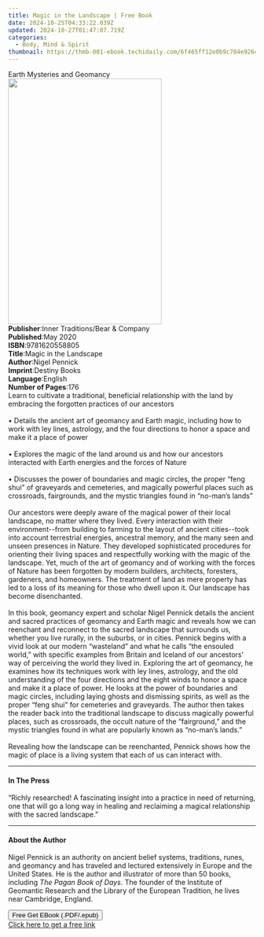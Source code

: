 ```yaml
---
title: Magic in the Landscape | Free Book
date: 2024-10-25T04:33:22.039Z
updated: 2024-10-27T01:47:07.719Z
categories:
  - Body, Mind & Spirit
thumbnail: https://thmb-001-ebook.techidaily.com/6f465ff12e0b9c784e926ce641a266134978f73a59df851e198939ea62349470.jpg
---
```

<main id="book-container">
  <div class="flex flex-col">
    <div class="book-brief flex-1 py-6 px-4 sm:p-6 md:py-10 md:px-8">
      <!-- brief-->
      <div class="book-brief-main">Earth Mysteries and Geomancy</div>
    </div>
    <div
      class="book-meta-info flex-1 grid gap-4 col-start-1 col-end-3 row-start-1 sm:mb-6 sm:grid-cols-4 lg:gap-6 lg:col-start-2 lg:row-end-6 lg:row-span-6 lg:mb-0"
    >
      <div
        class="book-meta-info-left place-content-center mt-4 p-4 text-sm leading-6 col-start-2 col-span-2 dark:text-slate-400"
      >
        <img
          class="w-full h-500 object-cover rounded-lg sm:h-255 sm:col-span-2 lg:col-span-full"
          src="https://img-001-ebook.techidaily.com/fbe3a88106a5bd20f345a6153917d147663fbed6bc56ced567faa69b18aa5dd7.jpg"
          alt=""
          width="312"
          height="500"
        />
      </div>
      <div
        class="book-meta-info-right mt-2 col-start-1 row-start-2 col-span-3 self-center"
      >
        <!-- meta data  -->
        <div class="flex flex-col px-4 md:px-8">
          <div class="flex-1">
            <strong>Publisher</strong>:<span class="px-2"
              >Inner Traditions/Bear &amp; Company</span
            >
          </div>
          <div class="flex-1">
            <strong>Published</strong>:<span class="px-2">May 2020</span>
          </div>
          <div class="flex-1">
            <strong>ISBN</strong>:<span class="px-2">9781620558805</span>
          </div>
          <div class="flex-1">
            <strong>Title</strong>:<span class="px-2"
              >Magic in the Landscape</span
            >
          </div>
          <div class="flex-1">
            <strong>Author</strong>:<span class="px-2">Nigel Pennick</span>
          </div>
          <div class="flex-1">
            <strong>Imprint</strong>:<span class="px-2">Destiny Books</span>
          </div>
          <div class="flex-1">
            <strong>Language</strong>:<span class="px-2">English</span>
          </div>
          <div class="flex-1">
            <strong>Number of Pages</strong>:<span class="px-2">176</span>
          </div>
        </div>
      </div>
    </div>
    <div class="book-description flex-1 py-6 px-4 sm:p-6 md:py-10 md:px-8">
      <div class="book-description-main">
        <div accordion-content="" id="description">
          Learn to cultivate a traditional, beneficial relationship with the
          land by embracing the forgotten practices of our ancestors
          <br /><br />• Details the ancient art of geomancy and Earth magic,
          including how to work with ley lines, astrology, and the four
          directions to honor a space and make it a place of power <br /><br />•
          Explores the magic of the land around us and how our ancestors
          interacted with Earth energies and the forces of Nature <br /><br />•
          Discusses the power of boundaries and magic circles, the proper “feng
          shui” of graveyards and cemeteries, and magically powerful places such
          as crossroads, fairgrounds, and the mystic triangles found in
          “no-man’s lands” <br /><br />Our ancestors were deeply aware of the
          magical power of their local landscape, no matter where they lived.
          Every interaction with their environment--from building to farming to
          the layout of ancient cities--took into account terrestrial energies,
          ancestral memory, and the many seen and unseen presences in Nature.
          They developed sophisticated procedures for orienting their living
          spaces and respectfully working with the magic of the landscape. Yet,
          much of the art of geomancy and of working with the forces of Nature
          has been forgotten by modern builders, architects, foresters,
          gardeners, and homeowners. The treatment of land as mere property has
          led to a loss of its meaning for those who dwell upon it. Our
          landscape has become disenchanted. <br /><br />In this book, geomancy
          expert and scholar Nigel Pennick details the ancient and sacred
          practices of geomancy and Earth magic and reveals how we can reenchant
          and reconnect to the sacred landscape that surrounds us, whether you
          live rurally, in the suburbs, or in cities. Pennick begins with a
          vivid look at our modern “wasteland” and what he calls “the ensouled
          world,” with specific examples from Britain and Iceland of our
          ancestors’ way of perceiving the world they lived in. Exploring the
          art of geomancy, he examines how its techniques work with ley lines,
          astrology, and the old understanding of the four directions and the
          eight winds to honor a space and make it a place of power. He looks at
          the power of boundaries and magic circles, including laying ghosts and
          dismissing spirits, as well as the proper “feng shui” for cemeteries
          and graveyards. The author then takes the reader back into the
          traditional landscape to discuss magically powerful places, such as
          crossroads, the occult nature of the “fairground,” and the mystic
          triangles found in what are popularly known as “no-man’s lands.”
          <br /><br />Revealing how the landscape can be reenchanted, Pennick
          shows how the magic of place is a living system that each of us can
          interact with.
        </div>
        <div class="accordion-fader"></div>
      </div>
    </div>
    <div class="book-excerpts flex-1 py-6 px-4 sm:p-6 md:py-10 md:px-8">
      <!-- excerpts-->
      <div class="book-excerpts-main">
        <hr />
        <h4 class="placeholder placeholder-heading">
          <span>In The Press</span>
        </h4>
        <p>
          “Richly researched! A fascinating insight into a practice in need of
          returning, one that will go a long way in healing and reclaiming a
          magical relationship with the sacred landscape.”
        </p>
      </div>
    </div>
    <div class="book-about-author flex-1 py-6 px-4 sm:p-6 md:py-10 md:px-8">
      <!-- about author-->
      <div class="book-main-author-main">
        <hr />
        <h4 class="placeholder placeholder-heading">
          <span>About the Author</span>
        </h4>
        <p>
          Nigel Pennick is an authority on ancient belief systems, traditions,
          runes, and geomancy and has traveled and lectured extensively in
          Europe and the United States. He is the author and illustrator of more
          than 50 books, including <i>The Pagan Book of Days</i>. The founder of
          the Institute of Geomantic Research and the Library of the European
          Tradition, he lives near Cambridge, England.
        </p>
      </div>
    </div>
    <div class="book-free-get flex-1 py-6 px-4 sm:p-6 md:py-10 md:px-8">
      <button
        id="btn-free-get"
        class="bg-blue-500 hover:bg-blue-700 text-white font-bold py-2 px-4 rounded"
      >
        Free Get EBook (.PDF/.epub)
      </button>
      <div id="countdown-display" class="px-2 text-lg mt-2"></div>
      <a
        id="free-link"
        class="hidden bg-blue-500 hover:bg-blue-700 text-white font-bold py-2 px-4 rounded"
        href="https://www.ebooks.com/en-us/book/209776245/magic-in-the-landscape/nigel-pennick/"
        target="_blank"
        >Click here to get a free link</a
      >
    </div>
    <script>
      let countdownTime = 0;
      let countdownInterval = null;
      document
        .getElementById('btn-free-get')
        .addEventListener('click', startCountdown);
      function startCountdown() {
        countdownTime = new Date().getTime() + 60000 * 3;
        countdownInterval = setInterval(updateCountdown, 1000);
        document.getElementById('btn-free-get').disabled = true;
        document
          .getElementById('btn-free-get')
          .classList.add('bg-gray-500', 'cursor-not-allowed');
      }
      function updateCountdown() {
        let currentTime = new Date().getTime();
        let timeLeft = countdownTime - currentTime;
        let secondsLeft = Math.floor(timeLeft / 1000);
        document.getElementById('countdown-display').innerHTML =
          `Remaining time: ${secondsLeft} seconds.`;
        if (secondsLeft <= 0) {
          clearInterval(countdownInterval);
          document.getElementById('btn-free-get').classList.add('hidden');
          document.getElementById('free-link').classList.remove('hidden');
          document.getElementById('countdown-display').innerHTML = '';
        }
      }
    </script>
  </div>
</main>

<ins class="adsbygoogle"
      style="display:block"
      data-ad-client="ca-pub-7571918770474297"
      data-ad-slot="8358498916"
      data-ad-format="auto"
      data-full-width-responsive="true"></ins>
    